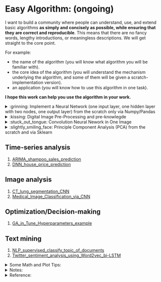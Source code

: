 # Easy Algorithm: (ongoing)

I want to build a community where people can understand, use, and extend basic algorithms **as simply and concisely as possible, while ensuring that they are correct and reproducible**. This means that there are no fancy words, lengthy introductions, or meaningless descriptions. We will get straight to the core point.

For example:
- the name of the algorithm (you will know what algorithm you will be familiar with).
- the core idea of the algorithm (you will understand the mechanism underlying the algorithm, and some of them will be given a scratch-implementation version).
- an application (you will know how to use this algorithm in one task).

**I hope this work can help you use the algorithm in your work.**

<details>
    <summary>:grinning: Implement a Neural Network (one input layer, one hidden layer with two nodes, one output layer) from the scratch only via Numpy/Pandas</summary>

   - [This is a complete report that explains how the neural network works from the very scratch.](Report_How_Neural_Network_Really_Works.ipynb)
        - This is a comprehensive neural network tutorial that covers all aspects of the topic.
        - You only need to be familiar with +-x/ and derivative calculation.
        - We will go through:
            - **Forward propagation** process with **activation function (sigmoid and softmax)** in the hidden layer and in the output layer.
            - **Backward propagation** process with **derivative calculation** and **cross-entropy of each parameter (weight and bias)**.
            - **Update each parameter (weight and bias) simultaneously**.
   - [This is a classification example.](Nerual_Network_from_scratch_4features_3classification.ipynb)
       - Dataset: Iris dataset with 4 features and 3 classifications
       - Implement 
         - data pre-processing (one-hot encode), 
         - forward propagation,
         - backward propagation,
         - activation functions, 
         - cross-entropy (loss calculation), 
         - derivative calculation, 
         - update parameters (weight and bias) simultaneously, 
         - training model on the train dataset, 
         - prediction in the test dataset, 
         - accuracy calculation on the test dataset 
       - from the scratch only via ```Numpy``` and ```Pandas```.
</details>

<details>
    <summary>:kissing: Digital Image Pre-Processing and pre-knowlegde</summary>
    
- [Digital Image Pre-Processing and pre-knowlegde](Digital_Image_Pre_Processing.ipynb)
    - Bit depth and Gray Levels (the specific value of each pixel)
    - ```skimage.io.imread``` read pictures as ```y,x,c``` where ```c``` is ```RGB``` 3 channels.
</details>
    

<details>
    <summary>:stuck_out_tongue: Convolution Neural Nework in One Image</summary>
    
- [Convolution Neural Nework in One Image.](Convolution_Neural_Nework_in_One_Image.ipynb)
</details>

<details>
    <summary>:slightly_smiling_face: Principle Component Analysis (PCA) from the scratch and via Sklearn</summary>

- [Principle Component Analysis (PCA) from the scratch and via Sklearn](PCA_from_scratch_and_via_Scikit_Learn.ipynb)
</details>


## Time-series analysis
1. [ARIMA_shampoo_sales_prediction](Time_series_prediction_shampoo_sales_via_ARIMA.ipynb)
2. [DNN_house_price_prediction](Time_series_prediction_shampoo_sales_via_DNN.ipynb)

## Image analysis
1. [CT_lung_segmentation_CNN](CT_lung_segmentation_CNN.ipynb)
2. [Medical_Image_Classification_via_CNN](Medical_Image_Classification_via_CNN.ipynb)

## Optimization/Decision-making
1. [GA_in_Tune_Hyperparameters_example](GA_in_Tune_Hyperparameters_example.ipynb)

## Text mining
1. [NLP_supervised_classify_topic_of_documents](NLP_supervised_classify_topic_of_documents.ipynb)
2. [Twitter_sentiment_analysis_using_Word2vec_bi-LSTM](Twitter_sentiment_analysis_using_Word2Vec_bi-LSTM.ipynb)




<details>
<summary>Some Math and Plot Tips:</summary>

[Some Math and Plot Tips](some_math_plot_tips.ipynb)
</details>

<details>
<summary>Notes:</summary>

[interesting notes](interesting_notes.ipynb)
</details>

<details>
<summary>Reference:</summary>

1. https://youtu.be/HGwBXDKFk9I
2. https://youtu.be/NItHNRc3awY
3. https://github.com/ikatyang/emoji-cheat-sheet/blob/master/README.md
</details>
